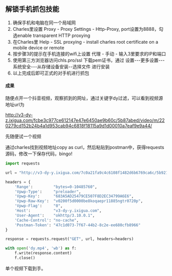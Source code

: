 

## 解锁手机抓包技能

1. 确保手机和电脑在同一个局域网
2. Charles里设置 Proxy - Proxy Settings - Http-Proxy, port设置为8888，勾选enable transparent HTTP proxying
3. 在Charles里 Help - SSL proxying -  install charles root certificate on a mobile device or remote
4. 按步骤3的提示在手机连接的wifi上设置   代理 - 手动 - 输入3里要求的IP和端口
5. 使用第三方浏览器访问chls.pro/ssl 下载pem证书，通过 设置---更多设置---系统安全---从存储设备安装--选择文件 进行安装
6. 以上完成后即可正式的对手机进行抓包



#### 成果

随便点开一个抖音视频，观察抓到的网址，通过关键字dy过滤，可以看到视频源地址url为

http://v3-dy-z.ixigua.com/fcbe3c977ce612147e47e6450ae9b60c/5b87abed/video/m/220279cd152b24b4a1d953cab94c6818f18115a9d1d00010a7eaf9e9a44/



先随便试一个视频

通过charles找到视频地址copy as curl，然后粘贴到postman中，获得requests源码，修改一下保存代码，bingo!

```python
import requests

url = "http://v3-dy-y.ixigua.com/7c0a21fa9c4c6108f1482d6b6769ca6c/5b921c99/video/m/2208175becfbb8a40e48ccf94c58df84eff115b57ab000081cb4d8ed0c5/"

headers = {
    'Range':         "bytes=0-10485760",
    'Vpwp-Type':     "preloader",
    'Vpwp-Key':      "683A5AD25479CE507F8D2EC34799A6E6",
    'Vpwp-Raw-Key':  "v0200f5d0000be8koqaepr11885ngtr0720p",
    'Vpwp-Flag':     "0",
    'Host':          "v3-dy-y.ixigua.com",
    'User-Agent':    "okhttp/3.10.0.1",
    'Cache-Control': "no-cache",
    'Postman-Token': "47c1d073-7f67-44b2-8c2e-ee680cfb8966"
}

response = requests.request("GET", url, headers=headers)

with open('dy.mp4', 'wb') as f:
    f.write(response.content)
    f.close()
```

单个视频下载到手。


